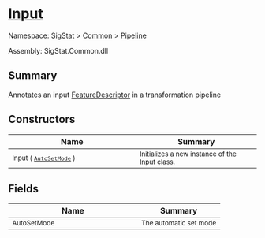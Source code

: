# [Input](./Input.md)

Namespace: [SigStat]() > [Common](./../README.md) > [Pipeline](./README.md)

Assembly: SigStat.Common.dll

## Summary
Annotates an input [FeatureDescriptor](https://github.com/hargitomi97/sigstat/blob/master/docs/md/SigStat/Common/FeatureDescriptor.md) in a transformation pipeline

## Constructors

| Name | Summary | 
| --- | --- | 
| <sub>Input ( [`AutoSetMode`](./AutoSetMode.md) )</sub><img width=160>| <sub>Initializes a new instance of the [Input](https://github.com/hargitomi97/sigstat/blob/master/docs/md/SigStat/Common/Pipeline/Input.md) class.</sub>| <br>


## Fields

| Name | Summary | 
| --- | --- | 
| <sub>AutoSetMode</sub><img width=160>| <sub>The automatic set mode</sub>| <br>


